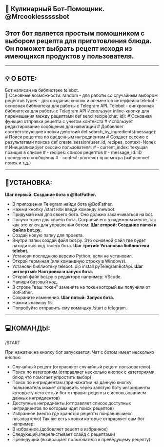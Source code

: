 
🍳 Кулинарный Бот-Помощник. @Mrcookiesssssbot
-
Этот бот является простым помошником с выбором рецепта для приготовления блюда. 
Он поможет выбрать рецепт исходя из имеющихся продуктов у пользователя. 
-
_______________________________________________________________________________________________________________________________________________________________________________________________________________________________________________________________________________________
💡 О БОТЕ:
-
Бот написан на библиотеке telebot.  
🌟 Основные возможности:
random - для работы со случайным выбором рецептов
types - для создания кнопок и элементов интерфейса
telebot - основная библиотека для работы с Telegram API. Telebot - синхронная библиотека для работы с Telegram API
Использует inline-кнопки для перемещения между рецептами
def send_recipe(chat_id):
    # Основная функция отправки рецепта с учетом контекста
    # Использует редактирование сообщения для навигации
    # Добавляет соответствующие кнопки действий
def search_by_ingredients(message):
    # Поиск рецептов по введенным ингредиентам
    # Создает сессию с результатами поиска
def create_session(user_id, recipes, context=None):
    # Инициализирует сессию пользователя:
    # - current_index: текущая позиция в списке
    # - recipes: список рецептов
    # - message_id: ID последнего сообщения
    # - context: контекст просмотра (избранное/поиск и т.д.)
___________________________________________________________________________________________________________________________________________________________________________________________________________________________________________________________________________________________
📖УСТАНОВКА:
-
**Шаг первый: Создание бота в @BotFather.**
  - В приложении Telegram найди бота @BotFather.
  - Нажми кнопку /start или введи команду /newbot.
  - Придумай имя для своего бота. Оно должно заканчиваться на bot.
  - Получи токен для своего бота. Сохраняй его в надежном месте, так как это ключ для управления ботом.
**Шаг второй: Создание папки и файла bot.py.**
  - Создай новую папку для проекта.
  - Внутри папки создай файл bot.py. Это основной файл где будет находиться код твоего бота.
**Шаг третий: Установка библиотеки telebot.**
  - Установи последнюю версию Python, если не установил.
  - Открой терминал (или командную строку в Windows).
  - Установи библиотеку telebot: pip install pyTelegramBotApi.
**Шаг четвертый: Настройка и запуск бота.**
  - Открой файл bot.py в редакторе например: VScode.
  - Напиши базовый код.
  - В строке "ваш_токен" замените на токен который вы получили от BotFather.
  - Сохраните изменения.
**Шаг пятый: Запуск бота.**
  - Нажми клавишу f5.
  - Попробуйте отправить ему командку /start в telegram.


_____________________________________________________________________________________________________________________________________________________________________________________________________________________________________________________________________________________________
💻КОМАНДЫ:
---
/START

При нажатии на кнопку бот запускается. Чат с ботом имеет несколько кнопок:
- Случайный рецепт.(отправляет случайный рецепт пользователю)
- Поиск по категориям.(отправляет несколько кнопок с категориями блюд что помогает упростить выбор)
- Поиск по ингридиентам.(при нажатии на данную кнопку пользователь может отправить через запятую боту ингридиенты которые у него есть и бот отправит рецепты с использованием данных ингридиентов)
- Доступные  ингридиенты.(отправляет список доступных ингридиентов по которым идет поиск рецептов)
- Избранное.(место где хранятся рецепты понравившиеся пльзователю)
Так же есть кнопки которые отправляет сам бот например:
- В избранное.(добовляет рецепт в избранное)
- Следующий.(перелистывает слайд с рецептами)
- Преведущий.(возвращает пользователя к преведущему рецепту)


